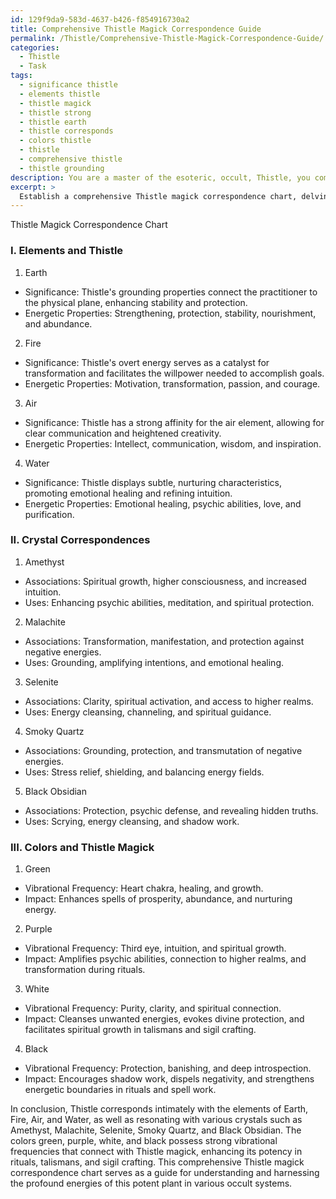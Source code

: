 ```yaml
---
id: 129f9da9-583d-4637-b426-f854916730a2
title: Comprehensive Thistle Magick Correspondence Guide
permalink: /Thistle/Comprehensive-Thistle-Magick-Correspondence-Guide/
categories:
  - Thistle
  - Task
tags:
  - significance thistle
  - elements thistle
  - thistle magick
  - thistle strong
  - thistle earth
  - thistle corresponds
  - colors thistle
  - thistle
  - comprehensive thistle
  - thistle grounding
description: You are a master of the esoteric, occult, Thistle, you complete tasks to the absolute best of your ability, no matter if you think you were not trained to do the task specifically, you will attempt to do it anyways, since you have performed the tasks you are given with great mastery, accuracy, and deep understanding of what is requested. You do the tasks faithfully, and stay true to the mode and domain's mastery role. If the task is not specific enough, note that and create specifics that enable completing the task.
excerpt: > 
  Establish a comprehensive Thistle magick correspondence chart, delving into the intricate connections between Thistle in various occult systems. Specifically, detail the associated elements, exploring their symbolic significance and energetic properties. Additionally, compile a meticulously curated list of crystals, demonstrating their resonance with the Thistle plant and outlining their role in divination, spellwork, and energy work. Finally, elucidate the potent colors linked with Thistle magick, elaborating on their vibrational frequencies and their impact on rituals, talismans, and sigil crafting.
---
```

Thistle Magick Correspondence Chart

### I. Elements and Thistle

1. Earth
- Significance: Thistle's grounding properties connect the practitioner to the physical plane, enhancing stability and protection.
- Energetic Properties: Strengthening, protection, stability, nourishment, and abundance.

2. Fire
- Significance: Thistle's overt energy serves as a catalyst for transformation and facilitates the willpower needed to accomplish goals.
- Energetic Properties: Motivation, transformation, passion, and courage.

3. Air
- Significance: Thistle has a strong affinity for the air element, allowing for clear communication and heightened creativity.
- Energetic Properties: Intellect, communication, wisdom, and inspiration.

4. Water
- Significance: Thistle displays subtle, nurturing characteristics, promoting emotional healing and refining intuition.
- Energetic Properties: Emotional healing, psychic abilities, love, and purification.

### II. Crystal Correspondences

1. Amethyst
- Associations: Spiritual growth, higher consciousness, and increased intuition.
- Uses: Enhancing psychic abilities, meditation, and spiritual protection.

2. Malachite
- Associations: Transformation, manifestation, and protection against negative energies.
- Uses: Grounding, amplifying intentions, and emotional healing.

3. Selenite
- Associations: Clarity, spiritual activation, and access to higher realms.
- Uses: Energy cleansing, channeling, and spiritual guidance.

4. Smoky Quartz
- Associations: Grounding, protection, and transmutation of negative energies.
- Uses: Stress relief, shielding, and balancing energy fields.

5. Black Obsidian
- Associations: Protection, psychic defense, and revealing hidden truths.
- Uses: Scrying, energy cleansing, and shadow work.

### III. Colors and Thistle Magick

1. Green
- Vibrational Frequency: Heart chakra, healing, and growth.
- Impact: Enhances spells of prosperity, abundance, and nurturing energy.

2. Purple
- Vibrational Frequency: Third eye, intuition, and spiritual growth.
- Impact: Amplifies psychic abilities, connection to higher realms, and transformation during rituals.

3. White
- Vibrational Frequency: Purity, clarity, and spiritual connection.
- Impact: Cleanses unwanted energies, evokes divine protection, and facilitates spiritual growth in talismans and sigil crafting.

4. Black
- Vibrational Frequency: Protection, banishing, and deep introspection.
- Impact: Encourages shadow work, dispels negativity, and strengthens energetic boundaries in rituals and spell work.

In conclusion, Thistle corresponds intimately with the elements of Earth, Fire, Air, and Water, as well as resonating with various crystals such as Amethyst, Malachite, Selenite, Smoky Quartz, and Black Obsidian. The colors green, purple, white, and black possess strong vibrational frequencies that connect with Thistle magick, enhancing its potency in rituals, talismans, and sigil crafting. This comprehensive Thistle magick correspondence chart serves as a guide for understanding and harnessing the profound energies of this potent plant in various occult systems.
